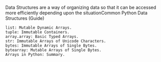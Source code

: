 Data Structures are a way of organizing data so that it can be accessed more efficiently depending upon the situationCommon Python Data Structures (Guide)

    list: Mutable Dynamic Arrays.
    tuple: Immutable Containers.
    array.array: Basic Typed Arrays.
    str: Immutable Arrays of Unicode Characters.
    bytes: Immutable Arrays of Single Bytes.
    bytearray: Mutable Arrays of Single Bytes.
    Arrays in Python: Summary.
